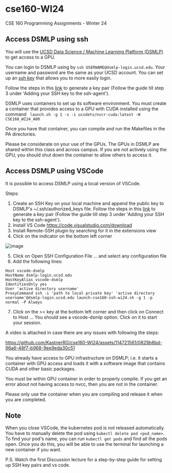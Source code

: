 # cse160-WI24
CSE 160 Programming Assignments - Winter 24

## Access DSMLP using ssh

You will use the [UCSD Data Science / Machine Learning Platform (DSMLP)](https://support.ucsd.edu/its?id=kb_article_view&sys_kb_id=fda9846287908954947a0fa8cebb352b) to get access to a GPU. 

You can login to DSMLP using by `ssh USERNAME@dsmlp-login.ucsd.edu`. Your username and password are the same as your UCSD account. You can set up an [ssh key](https://support.ucsd.edu/services?id=kb_article_view&sys_kb_id=711d8e9e1b7b34d473462fc4604bcb47) that allows you to more easily login. 

Follow the steps in this [link](https://docs.github.com/en/authentication/connecting-to-github-with-ssh/generating-a-new-ssh-key-and-adding-it-to-the-ssh-agent?platform=mac#about-ssh-key-passphrases) to generate a key pair (Follow the guide till step 3 under 'Adding your SSH key to the ssh-agent').

DSMLP uses containers to set up its software environment. You must create a container that provides access to a GPU with CUDA installed using the command ` launch.sh -g 1 -s -i ucsdets/nvcr-cuda:latest -W CSE160_WI24_A00`

Once you have that container, you can compile and run the Makefiles in the PA directories.

Please be considerate on your use of the GPUs. The GPUs in DSMLP are shared within this class and across campus. If you are not actively using the GPU, you should shut down the container to allow others to access it.


## Access DSMLP using VSCode

It is possible to access DSMLP using a local version of VSCode. 

Steps:

1. Create an SSH Key on your local machine and append the public key to DSMLP's ~/.ssh/authorized_keys file. Follow the steps in this [link](https://docs.github.com/en/authentication/connecting-to-github-with-ssh/generating-a-new-ssh-key-and-adding-it-to-the-ssh-agent?platform=mac#about-ssh-key-passphrases) to generate a key pair (Follow the guide till step 3 under 'Adding your SSH key to the ssh-agent').
2. Install VS Code https://code.visualstudio.com/download
3. Install Remote-SSH plugin by searching for it in the extensions view
4. Click on the indicator on the bottom left corner

![image](https://user-images.githubusercontent.com/43923184/148268541-202b9806-7d08-415b-ad4d-7b4d04916388.png)

5. Click on Open SSH Configuration File ... and select any configuration file
6. Add the following lines:

```
Host vscode-dsmlp
HostName dsmlp-login.ucsd.edu
HostKeyAlias vscode-dsmlp
IdentitiesOnly yes
User 'active directory username'
ProxyCommand ssh -i 'path to local private key' 'active directory username'@dsmlp-login.ucsd.edu launch-cse160-ssh-wi24.sh -g 1 -p normal -P Always
```

7. Click on the >< key at the bottom left corner and then click on Connect to Host ... You should see a vscode-dsmlp option. Click on it to start your session. 

A video is attached in case there are any issues with following the steps:

https://github.com/KastnerRG/cse160-WI24/assets/114721561/0829b8bd-96a6-48f7-b968-9ee9eda30c51


You already have access to GPU infrastructure on DSMLP; i.e. it starts a container with GPU access and loads it with a software image that contains CUDA and other basic packages. 

You must be within GPU container in order to properly compile. If you get an error about not having access to nvcc, then you are not in the container.

Please only use the container when you are compiling and release it when you are completed.

## Note
When you close VSCode, the kubernetes pod is not released automatically. You have to manually delete the pod using `kubectl delete pod <pod_name>`.
To find your pod's name, you can run `kubectl get pods` and find all the pods open. Once you do this, you will be able to use the terminal for launching a new container if you want.

P.S. Watch the first Discussion lecture for a step-by-step guide for setting up SSH key pairs and vs code.
